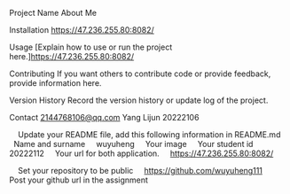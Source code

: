 Project Name
About Me

Installation
https://47.236.255.80:8082/

Usage
[Explain how to use or run the project here.]https://47.236.255.80:8082/

Contributing
If you want others to contribute code or provide feedback, provide information here.

Version History
Record the version history or update log of the project.

Contact
2144768106@qq.com
Yang Lijun
20222106

    Update your README file, add this following information in README.md 
    Name and surname
    wuyuheng
    Your image
    Your student id
    20222112
    Your url for both application.
    https://47.236.255.80:8082/

    Set your repository to be public
    https://github.com/wuyuheng111
    Post your github url in the assignment